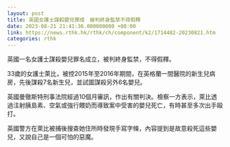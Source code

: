 ```yaml
---
layout: post
title: 英國女護士謀殺嬰兒罪成　被判終身監禁不得假釋
date: 2023-08-21 21:41:36.000000000 +08:00
link: https://news.rthk.hk/rthk/ch/component/k2/1714482-20230821.htm
categories: rthk
---
```


英國一名女護士謀殺嬰兒罪名成立，被判終身監禁，不得假釋。

33歲的女護士萊比，被控2015年至2016年期間，在英格蘭一間醫院的新生兒病房，先後謀殺7名新生兒，並試圖謀殺另外6名嬰兒。

英國曼徹斯特刑事法院經過10個月審訊，作出有關判決。檢察一方表示，萊比透過注射胰島素、空氣或強行餵奶而導致案中受害的嬰兒死亡，有時甚至多次出手毆打。

英國警方在萊比被捕後搜查她住所時發現手寫字條，內容提到是故意殺死這些嬰兒，又說自己是一個可怕的惡魔。
